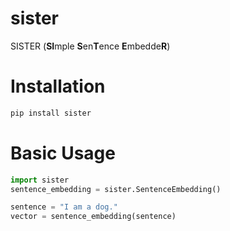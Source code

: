 # sister
SISTER (**SI**mple **S**en**T**ence **E**mbedde**R**)


# Installation

```bash
pip install sister
```


# Basic Usage
```python
import sister
sentence_embedding = sister.SentenceEmbedding()

sentence = "I am a dog."
vector = sentence_embedding(sentence)
```
